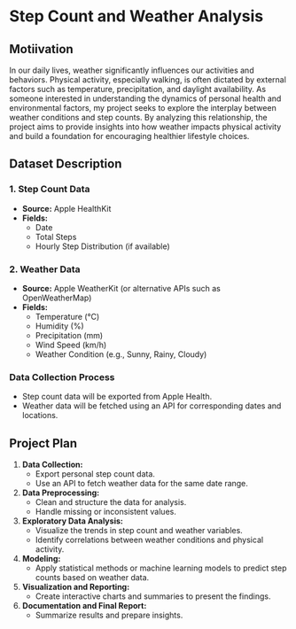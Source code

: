 # Step Count and Weather Analysis

## Motiivation

In our daily lives, weather significantly influences our activities and behaviors. Physical activity, especially walking, is often dictated by external factors such as temperature, precipitation, and daylight availability. As someone interested in understanding the dynamics of personal health and environmental factors, my project seeks to explore the interplay between weather conditions and step counts. By analyzing this relationship, the project aims to provide insights into how weather impacts physical activity and build a foundation for encouraging healthier lifestyle choices.
## Dataset Description

### 1. **Step Count Data**
- **Source:** Apple HealthKit
- **Fields:**
  - Date
  - Total Steps
  - Hourly Step Distribution (if available)

### 2. **Weather Data**
- **Source:** Apple WeatherKit (or alternative APIs such as OpenWeatherMap)
- **Fields:**
  - Temperature (°C)
  - Humidity (%)
  - Precipitation (mm)
  - Wind Speed (km/h)
  - Weather Condition (e.g., Sunny, Rainy, Cloudy)

### Data Collection Process
- Step count data will be exported from Apple Health.
- Weather data will be fetched using an API for corresponding dates and locations.

## Project Plan

1. **Data Collection:**
   - Export personal step count data.
   - Use an API to fetch weather data for the same date range.
2. **Data Preprocessing:**
   - Clean and structure the data for analysis.
   - Handle missing or inconsistent values.
3. **Exploratory Data Analysis:**
   - Visualize the trends in step count and weather variables.
   - Identify correlations between weather conditions and physical activity.
4. **Modeling:**
   - Apply statistical methods or machine learning models to predict step counts based on weather data.
5. **Visualization and Reporting:**
   - Create interactive charts and summaries to present the findings.
6. **Documentation and Final Report:**
   - Summarize results and prepare insights.
